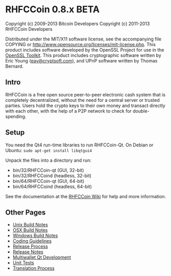 RHFCCoin 0.8.x BETA
====================

Copyright (c) 2009-2013 Bitcoin Developers
Copyright (c) 2011-2013 RHFCCoin Developers

Distributed under the MIT/X11 software license, see the accompanying
file COPYING or http://www.opensource.org/licenses/mit-license.php.
This product includes software developed by the OpenSSL Project for use in the [OpenSSL Toolkit](http://www.openssl.org/). This product includes
cryptographic software written by Eric Young ([eay@cryptsoft.com](mailto:eay@cryptsoft.com)), and UPnP software written by Thomas Bernard.


Intro
---------------------
RHFCCoin is a free open source peer-to-peer electronic cash system that is
completely decentralized, without the need for a central server or trusted
parties.  Users hold the crypto keys to their own money and transact directly
with each other, with the help of a P2P network to check for double-spending.


Setup
---------------------
You need the Qt4 run-time libraries to run RHFCCoin-Qt. On Debian or Ubuntu:
	`sudo apt-get install libqtgui4`

Unpack the files into a directory and run:

- bin/32/RHFCCoin-qt (GUI, 32-bit)
- bin/32/RHFCCoind (headless, 32-bit)
- bin/64/RHFCCoin-qt (GUI, 64-bit)
- bin/64/RHFCCoind (headless, 64-bit)

See the documentation at the [RHFCCoin Wiki](http://RHFCCoin.info)
for help and more information.


Other Pages
---------------------
- [Unix Build Notes](build-unix.md)
- [OSX Build Notes](build-osx.md)
- [Windows Build Notes](build-msw.md)
- [Coding Guidelines](coding.md)
- [Release Process](release-process.md)
- [Release Notes](release-notes.md)
- [Multiwallet Qt Development](multiwallet-qt.md)
- [Unit Tests](unit-tests.md)
- [Translation Process](translation_process.md)
